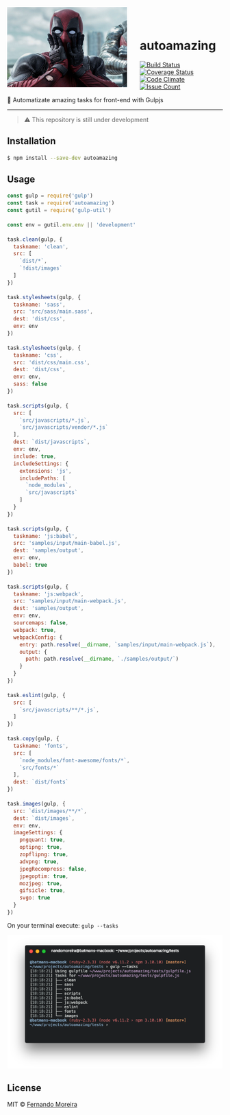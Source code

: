 <img src="/deadpool.jpg" width="280px" align="left" style="margin-right:30px"/>

<br/>
<br/>

# autoamazing
[![Build Status](https://travis-ci.org/nandomoreirame/autoamazing.svg?branch=master)](https://travis-ci.org/nandomoreirame/autoamazing) [![Coverage Status](https://coveralls.io/repos/github/nandomoreirame/autoamazing/badge.svg?branch=master)](https://coveralls.io/github/nandomoreirame/autoamazing?branch=master) [![Code Climate](https://codeclimate.com/github/nandomoreirame/autoamazing/badges/gpa.svg)](https://codeclimate.com/github/nandomoreirame/autoamazing) [![Issue Count](https://codeclimate.com/github/nandomoreirame/autoamazing/badges/issue_count.svg)](https://codeclimate.com/github/nandomoreirame/autoamazing)

:tropical_drink: Automatizate amazing tasks for front-end with Gulpjs

---

> :warning: This repository is still under development

## Installation

```bash
$ npm install --save-dev autoamazing
```

## Usage

```javascript
const gulp = require('gulp')
const task = require('autoamazing')
const gutil = require('gulp-util')

const env = gutil.env.env || 'development'

task.clean(gulp, {
  taskname: 'clean',
  src: [
    `dist/*`,
    `!dist/images`
  ]
})

task.stylesheets(gulp, {
  taskname: 'sass',
  src: 'src/sass/main.sass',
  dest: 'dist/css',
  env: env
})

task.stylesheets(gulp, {
  taskname: 'css',
  src: 'dist/css/main.css',
  dest: 'dist/css',
  env: env,
  sass: false
})

task.scripts(gulp, {
  src: [
    `src/javascripts/*.js`,
    `src/javascripts/vendor/*.js`
  ],
  dest: `dist/javascripts`,
  env: env,
  include: true,
  includeSettings: {
    extensions: 'js',
    includePaths: [
      `node_modules`,
      `src/javascripts`
    ]
  }
})

task.scripts(gulp, {
  taskname: 'js:babel',
  src: 'samples/input/main-babel.js',
  dest: 'samples/output',
  env: env,
  babel: true
})

task.scripts(gulp, {
  taskname: 'js:webpack',
  src: 'samples/input/main-webpack.js',
  dest: 'samples/output',
  env: env,
  sourcemaps: false,
  webpack: true,
  webpackConfig: {
    entry: path.resolve(__dirname, `samples/input/main-webpack.js`),
    output: {
      path: path.resolve(__dirname, `./samples/output/`)
    }
  }
})

task.eslint(gulp, {
  src: [
    `src/javascripts/**/*.js`,
  ]
})

task.copy(gulp, {
  taskname: 'fonts',
  src: [
    `node_modules/font-awesome/fonts/*`,
    `src/fonts/*`
  ],
  dest: `dist/fonts`
})

task.images(gulp, {
  src: `dist/images/**/*`,
  dest: `dist/images`,
  env: env,
  imageSettings: {
    pngquant: true,
    optipng: true,
    zopflipng: true,
    advpng: true,
    jpegRecompress: false,
    jpegoptim: true,
    mozjpeg: true,
    gifsicle: true,
    svgo: true
  }
})
```

On your terminal execute: `gulp --tasks`

<img src="/tests/samples/input/gulp-tasks.png"/>

## License

MIT © [Fernando Moreira](/LICENSE)
